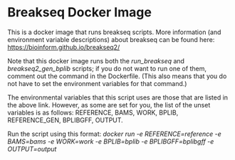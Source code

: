 # Breakseq Docker Image

This is a docker image that runs breakseq scripts. More information (and environment variable descriptions) about breakseq can be found here: https://bioinform.github.io/breakseq2/

Note that this docker image runs both the *run_breakseq* and *breakseq2_gen_bplib* scripts; if you do not want to run one of them, comment out the command in the Dockerfile. (This also means that you do not have to set the environment variables for that command.)

The environmental variables that this script uses are those that are listed in the above link. However, as some are set for you, the list of the unset variables is as follows: REFERENCE, BAMS, WORK, BPLIB, REFERENCE_GEN, BPLIBGFF, OUTPUT.

Run the script using this format: *docker run -e REFERENCE=reference -e BAMS=bams -e WORK=work -e BPLIB=bplib -e BPLIBGFF=bplibgff -e OUTPUT=output*